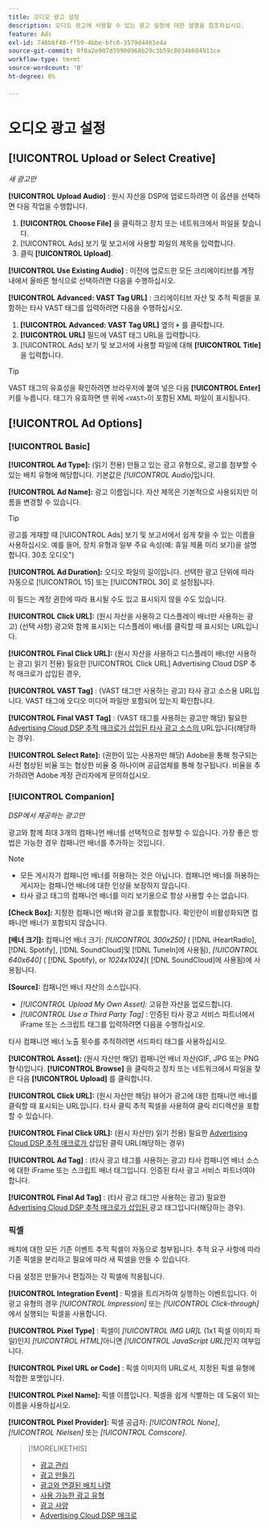 ```yaml
---
title: 오디오 광고 설정
description: 오디오 광고에 사용할 수 있는 광고 설정에 대한 설명을 참조하십시오.
feature: Ads
exl-id: 746b6f40-ff59-4bbe-bfc0-3579d4461e4a
source-git-commit: 0f0a2e907d39900968b29c3b59c8034b604911ce
workflow-type: tm+mt
source-wordcount: '0'
ht-degree: 0%

---
```


# 오디오 광고 설정

## [!UICONTROL Upload or Select Creative]

*새 광고만*

**[!UICONTROL Upload Audio]** : 원시 자산을 DSP에 업로드하려면 이 옵션을 선택하면 다음 작업을 수행합니다.

1. **[!UICONTROL Choose File]** 을 클릭하고 장치 또는 네트워크에서 파일을 찾습니다.
1. [!UICONTROL Ads] 보기 및 보고서에 사용할 파일의 제목을 입력합니다.
1. 클릭 **[!UICONTROL Upload]**.

**[!UICONTROL Use Existing Audio]** : 이전에 업로드한 모든 크리에이티브를 계정 내에서 올바른 형식으로 선택하려면 다음을 수행하십시오.

**[!UICONTROL Advanced: VAST Tag URL]** : 크리에이티브 자산 및 추적 픽셀을 포함하는 타사 VAST 태그를 입력하려면 다음을 수행하십시오.

1. **[!UICONTROL Advanced: VAST Tag URL]** 옆의 ![화살표](/help/dsp/assets/compressed.png)를 클릭합니다.
1. **[!UICONTROL URL]** 필드에 VAST 태그 URL을 입력합니다.
1. [!UICONTROL Ads] 보기 및 보고서에 사용할 파일에 대해 **[!UICONTROL Title]**&#x200B;을 입력합니다.

>[!TIP]
>
> VAST 태그의 유효성을 확인하려면 브라우저에 붙여 넣은 다음 **[!UICONTROL Enter]** 키를 누릅니다. 태그가 유효하면 맨 위에 `<VAST>`이 포함된 XML 파일이 표시됩니다.

## [!UICONTROL Ad Options]

### [!UICONTROL Basic]

**[!UICONTROL Ad Type]:** (읽기 전용) 만들고 있는 광고 유형으로, 광고를 첨부할 수 있는 배치 유형에 해당합니다. 기본값은 *[!UICONTROL Audio]*&#x200B;입니다.

**[!UICONTROL Ad Name]:** 광고 이름입니다. 자산 제목은 기본적으로 사용되지만 이름을 변경할 수 있습니다.

>[!TIP]
>
> 광고를 게재할 때 [!UICONTROL Ads] 보기 및 보고서에서 쉽게 찾을 수 있는 이름을 사용하십시오. 예를 들어, 장치 유형과 일부 주요 속성(예: 휴일 제품 미리 보기)을 설명합니다. 30초 오디오&quot;)

**[!UICONTROL Ad Duration]:** 오디오 파일의 길이입니다. 선택한 광고 단위에 따라 자동으로 [!UICONTROL 15] 또는 [!UICONTROL 30] 로 설정됩니다.

이 필드는 계정 권한에 따라 표시될 수도 있고 표시되지 않을 수도 있습니다.

**[!UICONTROL Click URL]:** (원시 자산을 사용하고 디스플레이 배너만 사용하는 광고) (선택 사항) 광고와 함께 표시되는 디스플레이 배너를 클릭할 때 표시되는 URL입니다.

**[!UICONTROL Final Click URL]:** (원시 자산을 사용하고 디스플레이 배너만 사용하는 광고) 읽기 전용) 필요한  [!UICONTROL Click URL] Advertising Cloud DSP 추적  [ ](/help/dsp/campaign-management/macros.md) 매크로가 삽입된 경우,

**[!UICONTROL VAST Tag]**  : (VAST 태그만 사용하는 광고) 타사 광고 소스용 URL입니다. VAST 태그에 오디오 미디어 파일만 포함되어 있는지 확인합니다.

**[!UICONTROL Final VAST Tag]** : (VAST 태그를 사용하는 광고만 해당) 필요한  [Advertising Cloud DSP 추적 매크로가 삽입된 타사 광고 소스의 ](/help/dsp/campaign-management/macros.md) URL입니다(해당하는 경우).

**[!UICONTROL Select Rate]:** (권한이 있는 사용자만 해당) Adobe을 통해 청구되는 사전 협상된 비율 또는 협상한 비율 중 하나이며 공급업체를 통해 청구됩니다. 비율을 추가하려면 Adobe 계정 관리자에게 문의하십시오.

### [!UICONTROL Companion]

*DSP에서 제공하는 광고만*

광고와 함께 최대 3개의 컴패니언 배너를 선택적으로 첨부할 수 있습니다. 가장 좋은 방법은 가능한 경우 컴패니언 배너를 추가하는 것입니다.

>[!NOTE]
>
>* 모든 게시자가 컴패니언 배너를 허용하는 것은 아닙니다. 컴패니언 배너를 허용하는 게시자는 컴패니언 배너에 대한 인상을 보장하지 않습니다.
>* 타사 광고 태그의 컴패니언 배너를 미리 보기용으로 항상 사용할 수는 없습니다.


**\[Check Box\]:** 지정한 컴패니언 배너와 광고를 포함합니다. 확인란이 비활성화되면 컴패니언 배너가 포함되지 않습니다.

**\[배너 크기\]:** 컴패니언 배너 크기:  *[!UICONTROL 300x250]* ( [!DNL iHeartRadio],  [!DNL Spotify],  [!DNL SoundCloud]및  [!DNL TuneIn]에 사용됨),  *[!UICONTROL 640x640]* ( [!DNL Spotify), or *1024x1024]*( [!DNL SoundCloud]에 사용됨)에 사용됩니다.

**\[Source\]:** 컴패니언 배너 자산의 소스입니다.

* *[!UICONTROL Upload My Own Asset]:* 고유한 자산을 업로드합니다.
* *[!UICONTROL Use a Third Party Tag]* : 인증된 타사 광고 서비스 파트너에서 iFrame 또는 스크립트 태그를 입력하려면 다음을 수행하십시오.

타사 컴패니언 배너 노출 횟수를 추적하려면 서드파티 태그를 사용하십시오.

**[!UICONTROL Asset]:** (원시 자산만 해당) 컴패니언 배너 자산(GIF, JPG 또는 PNG 형식)입니다. **[!UICONTROL Browse]** 을 클릭하고 장치 또는 네트워크에서 파일을 찾은 다음 **[!UICONTROL Upload]** 를 클릭합니다.

**[!UICONTROL Click URL]:** (원시 자산만 해당) 뷰어가 광고에 대한 컴패니언 배너를 클릭할 때 표시되는 URL입니다. 타사 클릭 추적 픽셀을 사용하여 클릭 리디렉션을 포함할 수 있습니다.

**[!UICONTROL Final Click URL]:** (원시 자산만) 읽기 전용) 필요한  [Advertising Cloud DSP 추적 매크로가 ](/help/dsp/campaign-management/macros.md) 삽입된 클릭 URL(해당하는 경우)

**[!UICONTROL Ad Tag]**  : (타사 광고 태그를 사용하는 광고) 타사 컴패니언 배너 소스에 대한 iFrame 또는 스크립트 배너 태그입니다. 인증된 타사 광고 서비스 파트너여야 합니다.

**[!UICONTROL Final Ad Tag]**  : (타사 광고 태그만 사용하는 광고) 필요한  [Advertising Cloud DSP 추적 매크로가 삽입된 ](/help/dsp/campaign-management/macros.md) 광고 태그입니다(해당하는 경우).

### 픽셀

배치에 대한 모든 기존 이벤트 추적 픽셀이 자동으로 첨부됩니다. 추적 요구 사항에 따라 기존 픽셀을 분리하고 필요에 따라 새 픽셀을 만들 수 있습니다.

다음 설정은 만들거나 편집하는 각 픽셀에 적용됩니다.

**[!UICONTROL Integration Event]** : 픽셀을 트리거하여 실행하는 이벤트입니다. 이 광고 유형의 경우 *[!UICONTROL Impression]* 또는 *[!UICONTROL Click-through]*&#x200B;에서 실행되는 픽셀을 사용합니다.

**[!UICONTROL Pixel Type]** : 픽셀이  *[!UICONTROL IMG UR]L* (1x1 픽셀 이미지 파일)인지  *[!UICONTROL HTML]*&#x200B;아니면  *[!UICONTROL JavaScript URL]*&#x200B;인지 여부입니다.

**[!UICONTROL Pixel URL or Code]** : 픽셀 이미지의 URL로서, 지정된 픽셀 유형에 적합한 포맷입니다.

**[!UICONTROL Pixel Name]:** 픽셀 이름입니다. 픽셀을 쉽게 식별하는 데 도움이 되는 이름을 사용하십시오.

**[!UICONTROL Pixel Provider]:** 픽셀 공급자:  *[!UICONTROL None]*,  *[!UICONTROL Nielsen]* 또는  *[!UICONTROL Comscore]*.

>[!MORELIKETHIS]
>
>* [광고 관리](ad-about.md)
>* [광고 만들기](ad-create.md)
>* [광고와 연결된 배치 나열](/help/dsp/campaign-management/ads/ad-list-placements.md)
>* [사용 가능한 광고 유형](ad-types.md)
>* [광고 사양](/help/dsp/assets/ad-specs.pdf)
>* [Advertising Cloud DSP 매크로](/help/dsp/campaign-management/macros.md)

